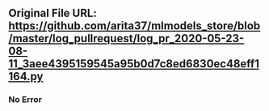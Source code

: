 ## Original File URL: https://github.com/arita37/mlmodels_store/blob/master/log_pullrequest/log_pr_2020-05-23-08-11_3aee4395159545a95b0d7c8ed6830ec48eff1164.py<br />

### No Error